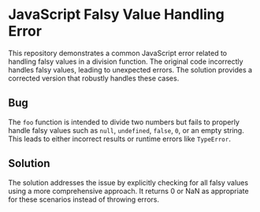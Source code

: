 # JavaScript Falsy Value Handling Error

This repository demonstrates a common JavaScript error related to handling falsy values in a division function. The original code incorrectly handles falsy values, leading to unexpected errors. The solution provides a corrected version that robustly handles these cases.

## Bug
The `foo` function is intended to divide two numbers but fails to properly handle falsy values such as `null`, `undefined`, `false`, `0`, or an empty string.  This leads to either incorrect results or runtime errors like `TypeError`.

## Solution
The solution addresses the issue by explicitly checking for all falsy values using a more comprehensive approach. It returns 0 or NaN as appropriate for these scenarios instead of throwing errors.